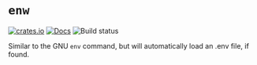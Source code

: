 `enw`
====

[![crates.io](http://meritbadge.herokuapp.com/enw)](https://crates.io/crates/enw)
[![Docs](https://docs.rs/enw/badge.svg)](http://docs.rs/enw)
![Build status](https://github.com/ramn/enw/workflows/build/badge.svg)

Similar to the GNU `env` command, but will automatically load an .env file, if found.
